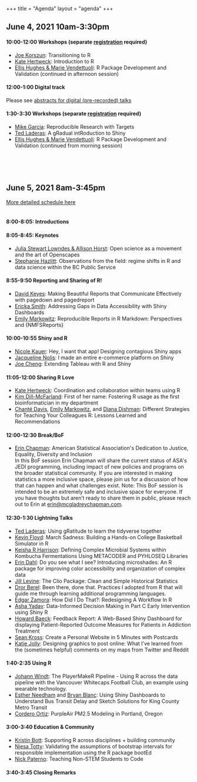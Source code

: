 +++
title = "Agenda"
layout = "agenda"
+++

<style>
td {vertical-align:top;}
.agenda {
border-width:2px;
border-style:solid;
border-color:black;
border-collapse: collapse;
width:60%;
}

th, td {
  padding: 10px;
}

.agenda td {
border-width:1px;
border-style:solid;
border-color:black;
}

.agendaLink {color: blue; text-decoration: none;}
.agendaLink:hover {text-decoration: underline;}
.agendaLink:active {color: black;}
.agendaLink:visited {color: purple;}

.timecontainer {width:20%;}
.trainingcontainer {width:20%;}
.descriptioncontainer {width:60%px;}

</style>

<!-- </style> -->

<!-- <h1>Communication</h1>
  <h3>Join us on <a href="https://join.slack.com/t/cascadiarconf/shared_invite/enQtMzM0MDczMTQ1ODkzLTNhMGY1ZWZjZGYxNDAzYjA4YmEwOTBkNTBkNDNmM2Q1MzE0ZWQ5MjBlNGNiZTVhZTUwMGYwZjA0NmViMGU1N2M" target="blank_">Slack</a></h3>
  <br>
 -->

## June 4, 2021 10am-3:30pm

#### 10:00-12:00 Workshops (separate [registration](https://www.eventbrite.com/e/cascadia-r-conf-2021-workshops-tickets-155828476167) required)

* [Joe Korszun](/speakers/workshop/#Joe%20Korszun): Transitioning to R
* [Kate Hertweck](/speakers/workshop/#Kate%20Hertweck): Introduction to R
* [Ellis Hughes & Marie Vendettuoli](/speakers/workshop/#Ellis%20Hughes): R Package Development and Validation (continued in afternoon session)

#### 12:00-1:00 Digital track
Please see [abstracts for digital (pre-recorded) talks](/speakers/digital)

#### 1:30-3:30 Workshops (separate [registration](https://www.eventbrite.com/e/cascadia-r-conf-2021-workshops-tickets-155828476167) required)
* [Mike Garcia](/speakers/workshop/#Mike%20Garcia): Reproducible Research with Targets
* [Ted Laderas](/speakers/workshop/#Ted%20Laderas): A gRadual intRoduction to Shiny
* [Ellis Hughes & Marie Vendettuoli](/speakers/workshop/#Ellis%20Hughes): R Package Development and Validation (continued from morning session)

<br><br><br>

## June 5, 2021 8am-3:45pm 
[More detailed schedule here](https://docs.google.com/spreadsheets/d/1xlx_jnsNM6C2qckinhxoGKJ9Mn9mqXckyWRL5KQXKQo/edit#gid=0)  
<br>

#### 8:00-8:05: Introductions

#### 8:05-8:45: Keynotes
* [Julia Stewart Lowndes & Allison Horst](/speakers/keynote/#Allison%20Horst): Open science as a movement and the art of Openscapes
* [Stephanie Hazlitt](/speakers/keynote/#Stephanie%20Hazlitt): Observations from the field: regime shifts in R and data science within the BC Public Service

#### 8:55-9:50 Reporting and Sharing of R!
* [David Keyes](/speakers/session/#David%20Keyes): Making Beautiful Reports that Communicate Effectively with pagedown and pagedreport
* [Ericka Smith](/speakers/session/#Ericka%20Smith): Addressing Gaps in Data Accessibility with Shiny Dashboards
* [Emily Markowitz](/speakers/session/#Emily%20Markowitz): Reproducible Reports in R Markdown: Perspectives and {NMFSReports}

#### 10:00-10:55 Shiny and R
* [Nicole Kauer](/speakers/session/#Nicole%20Kauer): Hey, I want that app! Designing contagious Shiny apps
* [Jacqueline Nolis](/speakers/session/#Jacqueline%20Nolis): I made an entire e-commerce platform on Shiny
* [Joe Cheng](/speakers/session/#Joe%20Cheng): Extending Tableau with R and Shiny

#### 11:05-12:00 Sharing R Love
* [Kate Hertweck](/speakers/session/#Kate%20Hertweck): Coordination and collaboration within teams using R
* [Kim Dill-McFarland](/speakers/session/#Kim%20Dill-McFarland): First of her name: Fostering R usage as the first bioinformatician in my department
* [Chanté Davis](/speakers/session/#Chanté%20Davis), [Emily Markowitz](/speakers/session/#Emily%20Markowitz), and [Diana Dishman](/speakers/session/#Diana%20Dishman): Different Strategies for Teaching Your Colleagues R: Lessons Learned and Recommendations

#### 12:00-12:30 Break/BoF
* [Erin Chapman](/speakers/bof): American Statistical Association's Dedication to Justice, Equality, Diversity and Inclusion  
  In this BoF session Erin Chapman will share the current status of ASA's JEDI programming, including impact of new policies and programs on the broader statistical community. If you are interested in making statistics a more inclusive space, please join us for a discussion of how that can happen and what challenges exist. Note: This BoF session is intended to be an extremely safe and inclusive space for everyone. If you have thoughts but aren’t ready to share them in public, please reach out to Erin at erin@mcgladreychapman.com.

#### 12:30-1:30 Lightning Talks
* [Ted Laderas](/speakers/lightning/#Ted%20Laderas): Using gRatitude to learn the tidyverse together
* [Kevin Floyd](/speakers/lightning/#Kevin%20Floyd): March Sadness: Building a Hands-on College Basketball Simulator in R
* [Keisha R Harrison](/speakers/lightning/#Keisha%20R%20Harrison): Defining Complex Microbial Systems within Kombucha Fermentations Using METACODER and PYHLOSEQ Libraries
* [Erin Dahl](/speakers/lightning/#Erin%20Dahl): Do you see what I see? Introducing microshades: An R package for improving color accessibility and organization of complex data
* [Jill Levine](/speakers/lightning/#Jill%20Levine): The Clio Package: Clean and Simple Historical Statistics
* [Dror Berel](/speakers/lightning/#Dror%20Berel): Been there, done that. Practices I adopted from R that will guide me through learning additional programming languages.
* [Edgar Zamora](/speakers/lightning/#Edgar%20Zamora): How Did I Do That?: Redesigning A Workflow In R
* [Asha Yadav](/speakers/lightning/#Asha%20Yadav): Data-Informed Decision Making in Part C Early Intervention using Shiny R
* [Howard Baeck](/speakers/lightning/#Howard%20Baek): Feedback Report: A Web-Based Shiny Dashboard for displaying Patient-Reported Outcome Measures for Patients in Addiction Treatment
* [Sean Kross](/speakers/lightning/#Sean%20Kross): Create a Personal Website in 5 Minutes with Postcards
* [Katie Jolly](/speakers/lightning/#Katie%20Jolly): Designing graphics to post online: What I’ve learned from the (sometimes helpful) comments on my maps from Twitter and Reddit

#### 1:40-2:35 Using R
* [Johann Windt](/speakers/session/#Johann%20Windt): The PlayerMakeR Pipeline - Using R across the data pipeline with the Vancouver Whitecaps Football Club, an example using wearable technology.
* [Esther Needham](/speakers/session/#Esther%20Needham) and [Bryan Blanc](/speakers/session/#Bryan%20Blanc): Using Shiny Dashboards to Understand Bus Transit Delay and Sketch Solutions for King County Metro Transit
* [Cordero Ortiz](/speakers/session/#Cordero%20Ortiz): PurpleAir PM2.5 Modeling in Portland, Oregon

#### 3:00-3:40 Education & Community
* [Kristin Bott](/speakers/session/#Kristin%20Bott): Supporting R across disciplines + building community
* [Njesa Totty](/speakers/session/#Njesa%20Totty): Validating the assumptions of bootstrap intervals for responsible implementation using the R package bootEd
* [Nick Paterno](/speakers/session/#Nick%20Paterno): Teaching Non-STEM Students to Code

#### 3:40-3:45 Closing Remarks

<br><br><br>


<!-- <h4>The full schedule and speaker list will be posted soon!</h4> -->



